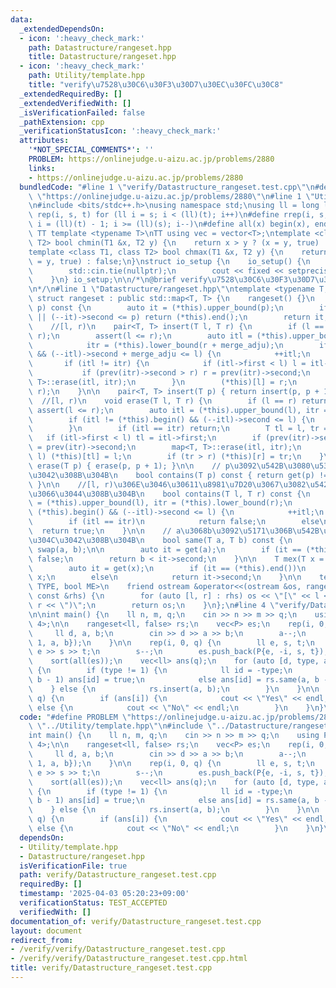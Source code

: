 ```yaml
---
data:
  _extendedDependsOn:
  - icon: ':heavy_check_mark:'
    path: Datastructure/rangeset.hpp
    title: Datastructure/rangeset.hpp
  - icon: ':heavy_check_mark:'
    path: Utility/template.hpp
    title: "verify\u7528\u30C6\u30F3\u30D7\u30EC\u30FC\u30C8"
  _extendedRequiredBy: []
  _extendedVerifiedWith: []
  _isVerificationFailed: false
  _pathExtension: cpp
  _verificationStatusIcon: ':heavy_check_mark:'
  attributes:
    '*NOT_SPECIAL_COMMENTS*': ''
    PROBLEM: https://onlinejudge.u-aizu.ac.jp/problems/2880
    links:
    - https://onlinejudge.u-aizu.ac.jp/problems/2880
  bundledCode: "#line 1 \"verify/Datastructure_rangeset.test.cpp\"\n#define PROBLEM\
    \ \"https://onlinejudge.u-aizu.ac.jp/problems/2880\"\n#line 1 \"Utility/template.hpp\"\
    \n#include <bits/stdc++.h>\nusing namespace std;\nusing ll = long long;\n#define\
    \ rep(i, s, t) for (ll i = s; i < (ll)(t); i++)\n#define rrep(i, s, t) for (ll\
    \ i = (ll)(t) - 1; i >= (ll)(s); i--)\n#define all(x) begin(x), end(x)\n\n#define\
    \ TT template <typename T>\nTT using vec = vector<T>;\ntemplate <class T1, class\
    \ T2> bool chmin(T1 &x, T2 y) {\n    return x > y ? (x = y, true) : false;\n}\n\
    template <class T1, class T2> bool chmax(T1 &x, T2 y) {\n    return x < y ? (x\
    \ = y, true) : false;\n}\nstruct io_setup {\n    io_setup() {\n        ios::sync_with_stdio(false);\n\
    \        std::cin.tie(nullptr);\n        cout << fixed << setprecision(15);\n\
    \    }\n} io_setup;\n\n/*\n@brief verify\u7528\u30C6\u30F3\u30D7\u30EC\u30FC\u30C8\
    \n*/\n#line 1 \"Datastructure/rangeset.hpp\"\ntemplate <typename T, bool merge_adju>\
    \ struct rangeset : public std::map<T, T> {\n    rangeset() {}\n    auto get(T\
    \ p) const {\n        auto it = (*this).upper_bound(p);\n        if (it == (*this).begin()\
    \ || (--it)->second <= p) return (*this).end();\n        return it;\n    }\n\n\
    \    //[l, r)\n    pair<T, T> insert(T l, T r) {\n        if (l == r) return make_pair(l,\
    \ r);\n        assert(l <= r);\n        auto itl = (*this).upper_bound(l),\n \
    \            itr = (*this).lower_bound(r + merge_adju);\n        if (itl != (*this).begin()\
    \ && (--itl)->second + merge_adju <= l) {\n            ++itl;\n        }\n\n \
    \       if (itl != itr) {\n            if (itl->first < l) l = itl->first;\n \
    \           if (prev(itr)->second > r) r = prev(itr)->second;\n            map<T,\
    \ T>::erase(itl, itr);\n        }\n        (*this)[l] = r;\n        return make_pair(l,\
    \ r);\n    }\n\n    pair<T, T> insert(T p) { return insert(p, p + 1); }\n\n  \
    \  //[l, r)\n    void erase(T l, T r) {\n        if (l == r) return;\n       \
    \ assert(l <= r);\n        auto itl = (*this).upper_bound(l), itr = (*this).lower_bound(r);\n\
    \        if (itl != (*this).begin() && (--itl)->second <= l) {\n            ++itl;\n\
    \        }\n        if (itl == itr) return;\n        T tl = l, tr = r;\n     \
    \   if (itl->first < l) tl = itl->first;\n        if (prev(itr)->second > r) tr\
    \ = prev(itr)->second;\n        map<T, T>::erase(itl, itr);\n        if (tl <\
    \ l) (*this)[tl] = l;\n        if (tr > r) (*this)[r] = tr;\n    }\n\n    void\
    \ erase(T p) { erase(p, p + 1); }\n\n    // p\u3092\u542B\u3080\u533A\u9593\u304C\
    \u3042\u308B\u304B\n    bool contains(T p) const { return get(p) != (*this).end();\
    \ }\n\n    //[l, r)\u306E\u3046\u30611\u8981\u7D20\u3067\u3082\u542B\u307E\u308C\
    \u3066\u3044\u308B\u304B\n    bool contains(T l, T r) const {\n        auto itl\
    \ = (*this).upper_bound(l), itr = (*this).lower_bound(r);\n        if (itl !=\
    \ (*this).begin() && (--itl)->second <= l) {\n            ++itl;\n        }\n\
    \        if (itl == itr)\n            return false;\n        else\n          \
    \  return true;\n    }\n\n    // a\u3068b\u3092\u5171\u306B\u542B\u3080\u533A\u9593\
    \u304C\u3042\u308B\u304B\n    bool same(T a, T b) const {\n        if (a > b)\
    \ swap(a, b);\n\n        auto it = get(a);\n        if (it == (*this).end()) return\
    \ false;\n        return b < it->second;\n    }\n\n    T mex(T x = 0) const {\n\
    \        auto it = get(x);\n        if (it == (*this).end())\n            return\
    \ x;\n        else\n            return it->second;\n    }\n\n    template <typename\
    \ TYPE, bool ME>\n    friend ostream &operator<<(ostream &os, rangeset<TYPE, ME>\
    \ const &rhs) {\n        for (auto [l, r] : rhs) os << \"[\" << l << \", \" <<\
    \ r << \")\";\n        return os;\n    }\n};\n#line 4 \"verify/Datastructure_rangeset.test.cpp\"\
    \n\nint main() {\n    ll n, m, q;\n    cin >> n >> m >> q;\n    using P = array<ll,\
    \ 4>;\n\n    rangeset<ll, false> rs;\n    vec<P> es;\n    rep(i, 0, m) {\n   \
    \     ll d, a, b;\n        cin >> d >> a >> b;\n        a--;\n        es.push_back(P{d,\
    \ 1, a, b});\n    }\n\n    rep(i, 0, q) {\n        ll e, s, t;\n        cin >>\
    \ e >> s >> t;\n        s--;\n        es.push_back(P{e, -i, s, t});\n    }\n\n\
    \    sort(all(es));\n    vec<ll> ans(q);\n    for (auto [d, type, a, b] : es)\
    \ {\n        if (type != 1) {\n            ll id = -type;\n            if(a >=\
    \ b - 1) ans[id] = true;\n            else ans[id] = rs.same(a, b - 1);\n    \
    \    } else {\n            rs.insert(a, b);\n        }\n    }\n\n    rep(i, 0,\
    \ q) {\n        if (ans[i]) {\n            cout << \"Yes\" << endl;\n        }\
    \ else {\n            cout << \"No\" << endl;\n        }\n    }\n}\n"
  code: "#define PROBLEM \"https://onlinejudge.u-aizu.ac.jp/problems/2880\"\n#include\
    \ \"../Utility/template.hpp\"\n#include \"../Datastructure/rangeset.hpp\"\n\n\
    int main() {\n    ll n, m, q;\n    cin >> n >> m >> q;\n    using P = array<ll,\
    \ 4>;\n\n    rangeset<ll, false> rs;\n    vec<P> es;\n    rep(i, 0, m) {\n   \
    \     ll d, a, b;\n        cin >> d >> a >> b;\n        a--;\n        es.push_back(P{d,\
    \ 1, a, b});\n    }\n\n    rep(i, 0, q) {\n        ll e, s, t;\n        cin >>\
    \ e >> s >> t;\n        s--;\n        es.push_back(P{e, -i, s, t});\n    }\n\n\
    \    sort(all(es));\n    vec<ll> ans(q);\n    for (auto [d, type, a, b] : es)\
    \ {\n        if (type != 1) {\n            ll id = -type;\n            if(a >=\
    \ b - 1) ans[id] = true;\n            else ans[id] = rs.same(a, b - 1);\n    \
    \    } else {\n            rs.insert(a, b);\n        }\n    }\n\n    rep(i, 0,\
    \ q) {\n        if (ans[i]) {\n            cout << \"Yes\" << endl;\n        }\
    \ else {\n            cout << \"No\" << endl;\n        }\n    }\n}\n"
  dependsOn:
  - Utility/template.hpp
  - Datastructure/rangeset.hpp
  isVerificationFile: true
  path: verify/Datastructure_rangeset.test.cpp
  requiredBy: []
  timestamp: '2025-04-03 05:20:23+09:00'
  verificationStatus: TEST_ACCEPTED
  verifiedWith: []
documentation_of: verify/Datastructure_rangeset.test.cpp
layout: document
redirect_from:
- /verify/verify/Datastructure_rangeset.test.cpp
- /verify/verify/Datastructure_rangeset.test.cpp.html
title: verify/Datastructure_rangeset.test.cpp
---
```

